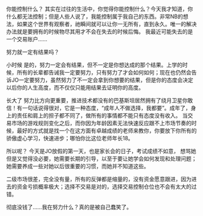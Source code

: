 你能控制什么？
其实在过往的生活中，你觉得你能控制什么？今天我才知道，你什么都无法控制；但是人些人说了，我能控制属于我自己的东西。非常NB的想法，如果这个世界有观察者，祂瞬间就可以让你一无所有，直到永久。唯一的解决办法就是要拥有的时候物尽其用才不会在失去的时候后悔。
我最近可能失去的是一个交易账户……

努力就一定有结果吗？

小时候
是的，努力一定会有结果，但不一定是你想达成的那个结果。上学的时候，所有的长辈都告诫我一定要努力，只有努力了才会如何如何；现在也仍然会告诉JO一定要努力，虽然努力了不一定会拿到你想要的结果，但是你的态度会决定以后你的人生高度，而不仅仅只能用结果去证明你的高度。

长大了
努力比方向更重要，推进技术都没有的巴基斯坦居然拥有了绕月卫星你敢信！有一句话说得很对，它是一种态度，“成年人不做选择，我都要”。成年了，身上的责任和肩上的担子都不同了，做所有的事情都不能只有态度没有收入。
当交易市场的游戏规则变化之后，而你因为年龄因素无法快速反应跟不上市场节奏的时候，最好的方式就是找一个在这方面有卓越成绩的老师来教你，你要放下你所有的骄傲虚心学习，快速进步；哪怕你比这位老师年长18。

所以呢？
今天是JO放假的第一天，也是家长会的日子，考试成绩不如意， 想骂她但是又觉得没必要，她需要长期的引导，以至于要让她学会如何发现和处理问题；她需要养成一些对她以后很重要的习惯，而她并不知道这些。

二级市场很差，完全没有量，所有的反弹都是缩量的，没有资金愿意跟进，因为进去的资金亏损概率极大；选择不交易是对的，选择交易控制仓位也不会有太大的过错。

彻底没钱了……我在努力什么？真的是被自己蠢笑了。
<!-- ##{"timestamp":1719420851}## -->

